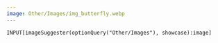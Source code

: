 ```yaml
---
image: Other/Images/img_butterfly.webp
---
```


```meta-bind
INPUT[imageSuggester(optionQuery("Other/Images"), showcase):image]
```